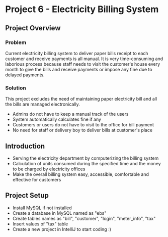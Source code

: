 # Project 6 - Electricity Billing System

## Project Overview

### Problem
Current electricity billing system to deliver paper bills receipt to each customer and receive payments is all manual.
It is very time-consuming and laborious process because staff needs to visit the customer's house every month to give the bills and receive payments or impose any fine due to delayed payments.

### Solution
This project excludes the need of maintaining paper electricity bill and all the bills are managed electronically.
 * Admins do not have to keep a manual track of the users
 * System automatically calculates fine if any
 * Customers or users do not have to visit to the office for bill payment
 * No need for staff or delivery boy to deliver bills at customer's place

## Introduction
* Serving the electricity department by computerizing the billing system
* Calculation of units consumed during the specified time and the money to be charged by electricity offices
* Make the overall billing system easy, accessible, comfortable and effective for customers

## Project Setup
* Install MySQL if not installed
* Create a database in MySQL named as "ebs"
* Create tables names as "bill", "customer", "login", "meter_info", "tax"
* Insert values of "tax" table
* Create a new project in IntelliJ to start coding :)
